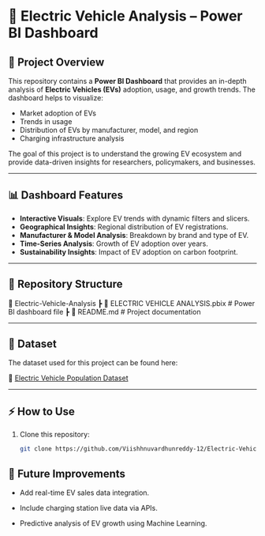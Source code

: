 # 🚗 Electric Vehicle Analysis – Power BI Dashboard  

## 📌 Project Overview  
This repository contains a **Power BI Dashboard** that provides an in-depth analysis of **Electric Vehicles (EVs)** adoption, usage, and growth trends. The dashboard helps to visualize:  

- Market adoption of EVs  
- Trends in usage  
- Distribution of EVs by manufacturer, model, and region  
- Charging infrastructure analysis  

The goal of this project is to understand the growing EV ecosystem and provide data-driven insights for researchers, policymakers, and businesses.  

---

## 📊 Dashboard Features  
- **Interactive Visuals**: Explore EV trends with dynamic filters and slicers.  
- **Geographical Insights**: Regional distribution of EV registrations.  
- **Manufacturer & Model Analysis**: Breakdown by brand and type of EV.  
- **Time-Series Analysis**: Growth of EV adoption over years.  
- **Sustainability Insights**: Impact of EV adoption on carbon footprint.  

---

## 📂 Repository Structure  
📁 Electric-Vehicle-Analysis
┣ 📄 ELECTRIC VEHICLE ANALYSIS.pbix # Power BI dashboard file
┣ 📄 README.md # Project documentation


---

## 📑 Dataset  
The dataset used for this project can be found here:  

🔗 [Electric Vehicle Population Dataset](https://catalog.data.gov/dataset/electric-vehicle-population-data)  

---

## ⚡ How to Use  
1. Clone this repository:  
   ```bash
   git clone https://github.com/Viishhnuvardhunreddy-12/Electric-Vehicle-Analysis.git


## 🚀 Future Improvements

- Add real-time EV sales data integration.

- Include charging station live data via APIs.

- Predictive analysis of EV growth using Machine Learning.
